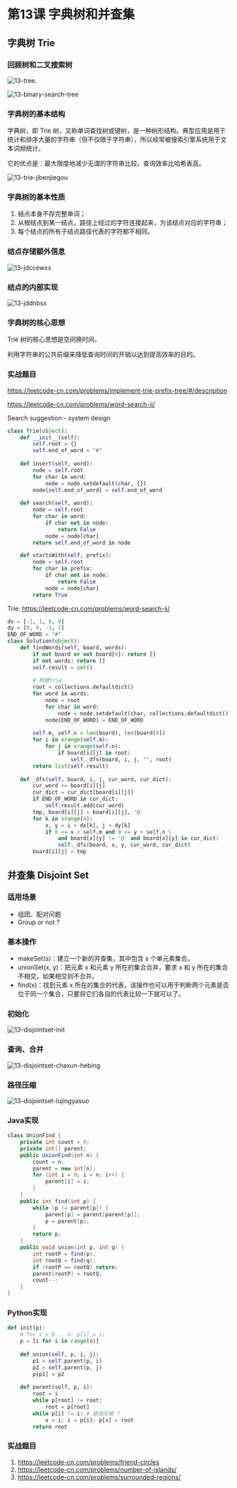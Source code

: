 # 第13课 字典树和并查集

## 字典树 Trie

### 回顾树和二叉搜索树

![13-tree.](assets/13-tree..png)

![13-binary-search-tree](assets/13-binary-search-tree.png)

### 字典树的基本结构

字典树，即 Trie 树，又称单词查找树或键树，是一种树形结构。典型应用是用于统计和排序大量的字符串（但不仅限于字符串），所以经常被搜索引擎系统用于文本词频统计。

它的优点是：最大限度地减少无谓的字符串比较，查询效率比哈希表高。

![13-trie-jibenjiegou](assets/13-trie-jibenjiegou.png)

### 字典树的基本性质

1. 结点本身不存完整单词；
2. 从根结点到某一结点，路径上经过的字符连接起来，为该结点对应的字符串；
3. 每个结点的所有子结点路径代表的字符都不相同。

### 结点存储额外信息

![13-jdccewxx](assets/13-jdccewxx.png)

### 结点的内部实现 

![13-jddnbsx](assets/13-jddnbsx.png)

### 字典树的核心思想

Trie 树的核心思想是空间换时间。

利用字符串的公共前缀来降低查询时间的开销以达到提高效率的目的。

### 实战题目

https://leetcode-cn.com/problems/implement-trie-prefix-tree/#/description

https://leetcode-cn.com/problems/word-search-ii/

Search suggestion - system design

```python
class Trie(object):
    def __init__(self):
        self.root = {}
        self.end_of_word = "#"
        
    def insert(self, word):
        node = self.root
        for char in word:
        	node = node.setdefault(char, {})
        node[self.end_of_word] = self.end_of_word
        
    def search(self, word):
        node = self.root
        for char in word:
            if char not in node:
            	return False
        	node = node[char]
        return self.end_of_word in node

    def startsWith(self, prefix):
        node = self.root
        for char in prefix:
            if char not in node:
            	return False
        	node = node[char]
        return True
```

Trie: https://leetcode-cn.com/problems/word-search-ii/ 

```python
dx = [-1, 1, 0, 0]
dy = [0, 0, -1, 1]
END_OF_WORD = "#"
class Solution(object):
    def findWords(self, board, words):
        if not board or not board[0]: return []
        if not words: return []
        self.result = set()
        
        # 构建trie
        root = collections.defaultdict()
        for word in words:
        	node = root
        	for char in word:
        		node = node.setdefault(char, collections.defaultdict())
        	node[END_OF_WORD] = END_OF_WORD
            
        self.m, self.n = len(board), len(board[0])
        for i in xrange(self.m):
        	for j in xrange(self.n):
        		if board[i][j] in root:
        			self._dfs(board, i, j, "", root)
        return list(self.result)
    
    def _dfs(self, board, i, j, cur_word, cur_dict):
        cur_word += board[i][j]
        cur_dict = cur_dict[board[i][j]]
        if END_OF_WORD in cur_dict:
        	self.result.add(cur_word)
        tmp, board[i][j] = board[i][j], '@'
        for k in xrange(4):
        	x, y = i + dx[k], j + dy[k]
        	if 0 <= x < self.m and 0 <= y < self.n \
        		and board[x][y] != '@' and board[x][y] in cur_dict:
        		self._dfs(board, x, y, cur_word, cur_dict)
        board[i][j] = tmp
```



## 并查集 Disjoint Set 

### 适用场景

- 组团、配对问题
- Group or not ?

### 基本操作

- makeSet(s)：建立一个新的并查集，其中包含 s 个单元素集合。
- unionSet(x, y)：把元素 x 和元素 y 所在的集合合并，要求 x 和 y 所在的集合不相交，如果相交则不合并。
- find(x)：找到元素 x 所在的集合的代表，该操作也可以用于判断两个元素是否位于同一个集合，只要将它们各自的代表比较一下就可以了。

### 初始化

![13-disjointset-init](assets/13-disjointset-init.png)

### 查询、合并 

![13-disjointset-chaxun-hebing](assets/13-disjointset-chaxun-hebing.png)

### 路径压缩

![13-disjointset-lujingyasuo](assets/13-disjointset-lujingyasuo.png)

### Java实现

```java
class UnionFind {
    private int count = 0;
    private int[] parent;
    public UnionFind(int n) {
        count = n;
        parent = new int[n];
        for (int i = 0; i < n; i++) {
        	parent[i] = i;
        }
    }
    public int find(int p) {
        while (p != parent[p]) {
            parent[p] = parent[parent[p]];
            p = parent[p];
        }
        return p;
    }
    public void union(int p, int q) {
        int rootP = find(p);
        int rootQ = find(q);
        if (rootP == rootQ) return;
        parent[rootP] = rootQ;
        count--;
    }
}
```

### Python实现

```python
def init(p):
    # for i = 0 .. n: p[i] = i;
    p = [i for i in range(n)]
    
    def union(self, p, i, j):
        p1 = self.parent(p, i)
        p2 = self.parent(p, j)
        p[p1] = p2
        
    def parent(self, p, i):
        root = i
        while p[root] != root:
        	root = p[root]
        while p[i] != i: # 路径压缩 ?
        	x = i; i = p[i]; p[x] = root
        return root
```

### 实战题目

1. https://leetcode-cn.com/problems/friend-circles
2. https://leetcode-cn.com/problems/number-of-islands/
3. https://leetcode-cn.com/problems/surrounded-regions/



